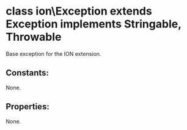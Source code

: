 #  class ion\Exception extends Exception implements Stringable, Throwable

Base exception for the ION extension.






## Constants:

None.

## Properties:

None.

